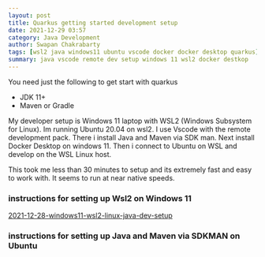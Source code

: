 ```yaml
---
layout: post
title: Quarkus getting started development setup
date: 2021-12-29 03:57
category: Java Development
author: Swapan Chakrabarty
tags: [wsl2 java windows11 ubuntu vscode docker docker desktop quarkus]
summary: java vscode remote dev setup windows 11 wsl2 docker destkop
---   
```


You need just the following to get start with quarkus

* JDK 11+
* Maven or Gradle
  

My developer setup is Windows 11 laptop with WSL2 (Windows Subsystem for Linux). Im running Ubuntu 20.04 on wsl2.  I use Vscode with the remote development pack. There i install Java and Maven via SDK man. Next install Docker Desktop on windows 11. Then i connect to Ubuntu on WSL and develop on the WSL Linux host. 

This took me less than 30 minutes to setup and its extremely fast and easy to work with.  It seems to run at near native speeds. 

### instructions for setting up Wsl2 on Windows 11

[2021-12-28-windows11-wsl2-linux-java-dev-setup](2021-12-28-windows11-wsl2-linux-java-dev-setup.md)

### instructions for setting up Java and Maven via SDKMAN on Ubuntu 

